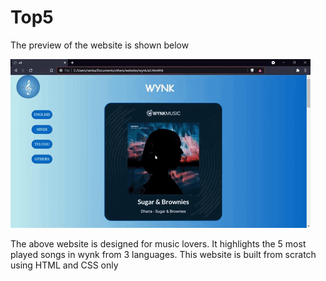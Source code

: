 # Top5

The preview of the website is shown below

![](top5.gif)

The above website is designed for music lovers. It highlights the 5 most played songs in wynk from 3 languages.
This website is built from scratch using HTML and CSS only
